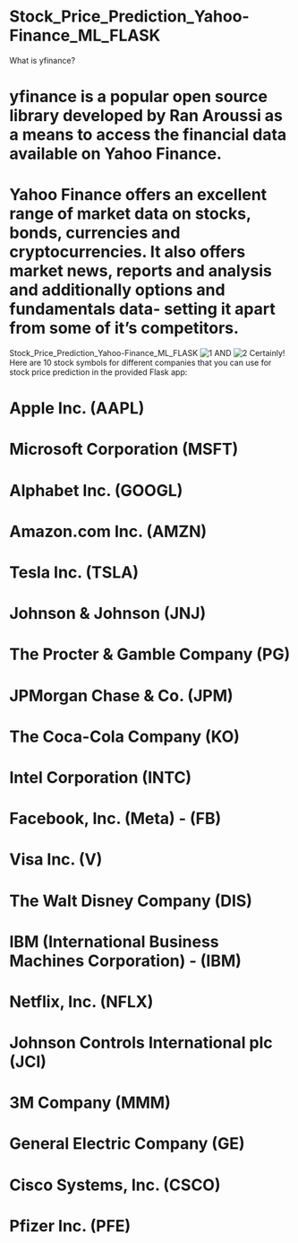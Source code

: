 # Stock_Price_Prediction_Yahoo-Finance_ML_FLASK
What is yfinance?
# yfinance is a popular open source library developed by Ran Aroussi as a means to access the financial data available on Yahoo Finance.
# Yahoo Finance offers an excellent range of market data on stocks, bonds, currencies and cryptocurrencies. It also offers market news, reports and analysis and additionally options and fundamentals data- setting it apart from some of it’s competitors.
Stock_Price_Prediction_Yahoo-Finance_ML_FLASK
![1](https://github.com/adnanmajeed82/Stock_Price_Prediction_Yahoo-Finance_ML_FLASK/assets/49750395/9a1bdcfe-c7c6-44ed-8a94-6ae14f716006)
AND
![2](https://github.com/adnanmajeed82/Stock_Price_Prediction_Yahoo-Finance_ML_FLASK/assets/49750395/def33660-8341-452d-8f64-a4b77d1e4da3)
 Certainly! Here are 10 stock symbols for different companies that you can use for stock price prediction in the provided Flask app:

# Apple Inc. (AAPL)
# Microsoft Corporation (MSFT)
# Alphabet Inc. (GOOGL)
# Amazon.com Inc. (AMZN)
# Tesla Inc. (TSLA)
# Johnson & Johnson (JNJ)
# The Procter & Gamble Company (PG)
# JPMorgan Chase & Co. (JPM)
# The Coca-Cola Company (KO)
# Intel Corporation (INTC)
# Facebook, Inc. (Meta) - (FB)
# Visa Inc. (V)
# The Walt Disney Company (DIS)
# IBM (International Business Machines Corporation) - (IBM)
# Netflix, Inc. (NFLX)
# Johnson Controls International plc (JCI)
# 3M Company (MMM)
# General Electric Company (GE)
# Cisco Systems, Inc. (CSCO)
# Pfizer Inc. (PFE)
